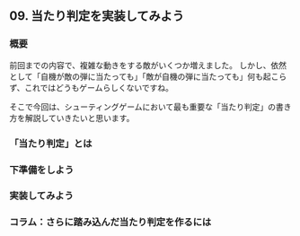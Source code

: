 ## 09. 当たり判定を実装してみよう

### 概要

前回までの内容で、複雑な動きをする敵がいくつか増えました。
しかし、依然として「自機が敵の弾に当たっても」「敵が自機の弾に当たっても」何も起こらず、これではどうもゲームらしくないですね。

そこで今回は、シューティングゲームにおいて最も重要な「当たり判定」の書き方を解説していきたいと思います。

### 「当たり判定」とは

### 下準備をしよう

### 実装してみよう

### コラム：さらに踏み込んだ当たり判定を作るには